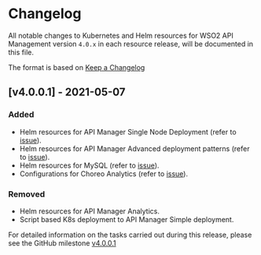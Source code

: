 # Changelog

All notable changes to Kubernetes and Helm resources for WSO2 API Management version `4.0.x` in each resource release,
will be documented in this file.

The format is based on [Keep a Changelog](https://keepachangelog.com/en/1.0.0/)

## [v4.0.0.1] - 2021-05-07

### Added

- Helm resources for API Manager Single Node Deployment (refer to [issue](https://github.com/wso2/kubernetes-apim/issues/498)).
- Helm resources for API Manager Advanced deployment patterns (refer to [issue](https://github.com/wso2/kubernetes-apim/issues/499)).
- Helm resources for MySQL (refer to [issue](https://github.com/wso2/kubernetes-apim/issues/504)).
- Configurations for Choreo Analytics (refer to [issue](https://github.com/wso2/kubernetes-apim/issues/500)).

### Removed

- Helm resources for API Manager Analytics.
- Script based K8s deployment to API Manager Simple deployment.

For detailed information on the tasks carried out during this release, please see the GitHub milestone
[v4.0.0.1](https://github.com/wso2/kubernetes-apim/milestone/22)
